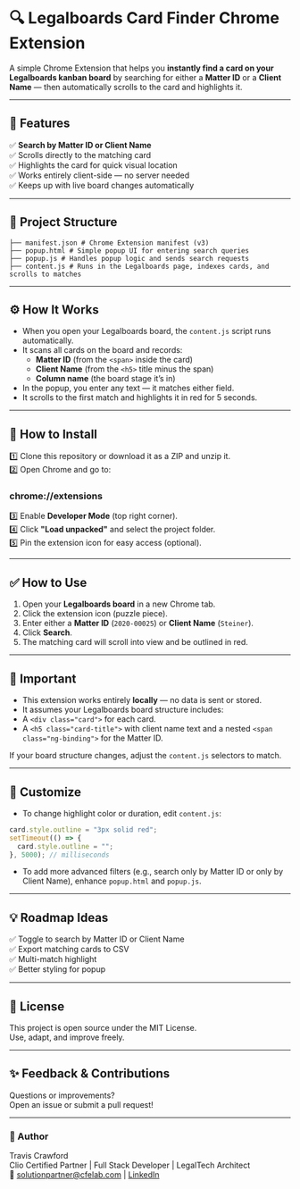 # 🔍 Legalboards Card Finder Chrome Extension

A simple Chrome Extension that helps you **instantly find a card on your Legalboards kanban board** by searching for either a **Matter ID** or a **Client Name** — then automatically scrolls to the card and highlights it.

---

## 🚀 Features

✅ **Search by Matter ID or Client Name**  
✅ Scrolls directly to the matching card  
✅ Highlights the card for quick visual location  
✅ Works entirely client-side — no server needed  
✅ Keeps up with live board changes automatically

---

## 📁 Project Structure

```legalboards-card-finder/
├── manifest.json # Chrome Extension manifest (v3)
├── popup.html # Simple popup UI for entering search queries
├── popup.js # Handles popup logic and sends search requests
├── content.js # Runs in the Legalboards page, indexes cards, and scrolls to matches
```

---

## ⚙️ How It Works

- When you open your Legalboards board, the `content.js` script runs automatically.
- It scans all cards on the board and records:
  - **Matter ID** (from the `<span>` inside the card)
  - **Client Name** (from the `<h5>` title minus the span)
  - **Column name** (the board stage it’s in)
- In the popup, you enter any text — it matches either field.
- It scrolls to the first match and highlights it in red for 5 seconds.

---

## 🏁 How to Install

1️⃣ Clone this repository or download it as a ZIP and unzip it.  
2️⃣ Open Chrome and go to:  

### chrome://extensions

3️⃣ Enable **Developer Mode** (top right corner).  
4️⃣ Click **"Load unpacked"** and select the project folder.  
5️⃣ Pin the extension icon for easy access (optional).

---

## ✅ How to Use

1. Open your **Legalboards board** in a new Chrome tab.  
2. Click the extension icon (puzzle piece).  
3. Enter either a **Matter ID** (`2020-00025`) or **Client Name** (`Steiner`).  
4. Click **Search**.
5. The matching card will scroll into view and be outlined in red.

---

## 🔑 Important

- This extension works entirely **locally** — no data is sent or stored.
- It assumes your Legalboards board structure includes:
- A `<div class="card">` for each card.
- A `<h5 class="card-title">` with client name text and a nested `<span class="ng-binding">` for the Matter ID.

If your board structure changes, adjust the `content.js` selectors to match.

---

## 🧩 Customize

- To change highlight color or duration, edit `content.js`:

```js
card.style.outline = "3px solid red";
setTimeout(() => {
  card.style.outline = "";
}, 5000); // milliseconds
```

- To add more advanced filters (e.g., search only by Matter ID or only by Client Name), enhance `popup.html` and `popup.js`.

---

## 💡 Roadmap Ideas

✅ Toggle to search by Matter ID or Client Name  
✅ Export matching cards to CSV  
✅ Multi-match highlight  
✅ Better styling for popup

---

## 📜 License

This project is open source under the MIT License.  
Use, adapt, and improve freely.

---

## ✨ Feedback & Contributions

Questions or improvements?  
Open an issue or submit a pull request!

---

### 👤 Author

Travis Crawford  
Clio Certified Partner | Full Stack Developer | LegalTech Architect  
📧 solutionpartner@cfelab.com | [LinkedIn](https://www.linkedin.com/in/crawford-t)